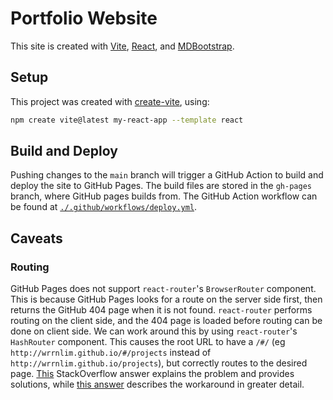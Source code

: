 # Portfolio Website

This site is created with [Vite](https://vitejs.dev/), [React](https://reactjs.org/), and [MDBootstrap](https://mdbootstrap.com/docs/react/).

## Setup

This project was created with [create-vite](https://github.com/vitejs/vite/tree/main/packages/create-vite), using:

```bash
npm create vite@latest my-react-app --template react
```

## Build and Deploy

Pushing changes to the `main` branch will trigger a GitHub Action to build and deploy the site to GitHub Pages. The build files are stored in the `gh-pages` branch, where GitHub pages builds from. The GitHub Action workflow can be found at [`./.github/workflows/deploy.yml`](./.github/workflows/deploy.yml).

## Caveats

### Routing

GitHub Pages does not support `react-router`'s `BrowserRouter` component. This is because GitHub Pages looks for a route on the server side first, then returns the GitHub 404 page when it is not found. `react-router` performs routing on the client side, and the 404 page is loaded before routing can be done on client side. We can work around this by using `react-router`'s `HashRouter` component. This causes the root URL to have a `/#/` (eg `http://wrrnlim.github.io/#/projects` instead of `http://wrrnlim.github.io/projects`), but correctly routes to the desired page. [This](https://stackoverflow.com/a/46060999/17225509) StackOverflow answer explains the problem and provides solutions, while [this answer](https://stackoverflow.com/a/74149347/17225509) describes the workaround in greater detail.

